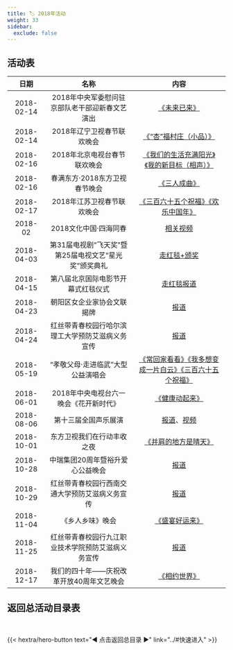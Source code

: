 ```yaml
---
title: 🏷️ 2018年活动
weight: 33
sidebar:
  exclude: false
---
```


## 活动表

|日期|名称|内容|
|:-----:|:-----:|:-----:|
|2018-02-14|2018年中央军委慰问驻京部队老干部迎新春文艺演出|[《未来已来》](../2018/20180214/#2018年中央军委慰问驻京部队老干部迎新春文艺演出)|
|2018-02-14|2018年辽宁卫视春节联欢晚会|[《“杏”福村庄（小品）》](../2018/20180214/#2018年辽宁卫视春节联欢晚会)|
|2018-02-16|2018年北京电视台春节联欢晚会|[《我们的生活充满阳光》《我的新目标（相声）》](../2018/20180214/#2018年北京电视台春节联欢晚会)|
|2018-02-16|春满东方·2018东方卫视春节晚会|[《三人成曲》](../2018/20180214/#春满东方2018东方卫视春节晚会)|
|2018-02-17|2018年江苏卫视春节联欢晚会|[《三百六十五个祝福》《欢乐中国年》](../2018/20180214/#2018年江苏卫视春节联欢晚会)|
|2018-02|2018文化中国·四海同春|[相关视频](../2018/201802/)|
|2018-04-03|第31届电视剧“飞天奖”暨第25届电视文艺“星光奖”颁奖典礼|[走红毯+颁奖](../2018/20180403/)|
|2018-04-15|第八届北京国际电影节开幕式红毯仪式|[走红毯报道](https://gdj.beijing.gov.cn/tpxw1/201912/t20191226_1519577.html)|
|2018-04-23|朝阳区女企业家协会文联揭牌|[报道](http://szb.bjwl.org.cn/wwwroot/wlw/publish/article/550/615/1404/71117.shtml)|
|2018-04-24|红丝带青春校园行哈尔滨理工大学预防艾滋病义务宣传|[报道](https://mp.weixin.qq.com/s/yLP0A1PHo-Ba-wf9ijBzdA)|
|2018-05-19|“孝敬父母·走进临武”大型公益演唱会|[《常回家看看》《我多想变成一片白云》《三百六十五个祝福》](../2018/20180519/)|
|2018-06-01|2018年中央电视台六一晚会《花开新时代》|[《健康动起来》](../2018/20180601/)|
|2018-08-06|第十三届全国声乐展演|[报道](https://mp.weixin.qq.com/s/c5436fvJvITYbgdqP1mlyg)、[视频](https://tv.sohu.com/v/cGwvOTQ2MzE4My8xMDQ5Njg1MjIuc2h0bWw%3D.html)|
|2018-10-01|东方卫视我们在行动丰收之夜|[《并肩的地方是晴天》](../2018/20181001/)|
|2018-10-28|中瑞集团20周年暨裕升爱心公益晚会|[报道](https://mp.weixin.qq.com/s/RfZkZUIa9h2L4P7gJ8jOzA)|
|2018-10-29|红丝带青春校园行西南交通大学预防艾滋病义务宣传|[报道](https://www.sohu.com/a/271813271_225281)|
|2018-11-04|《乡人乡味》晚会|[《盛宴好运来》](../2018/20181104/)|
|2018-11-25|红丝带青春校园行九江职业技术学院预防艾滋病义务宣传|[报道](https://www.sohu.com/a/277836167_99957872)|
|2018-12-17|我们的四十年——庆祝改革开放40周年文艺晚会|[《相约世界》](../2018/20181217/)|


## 返回总活动目录表

<br>

{{< hextra/hero-button text="◀ 点击返回总目录 ▶" link="../#快速进入" >}}